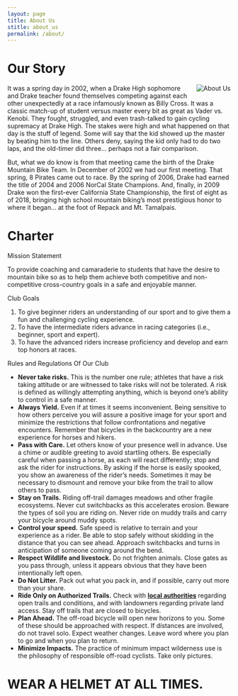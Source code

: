```yaml
---
layout: page
title: About Us
stitle: about_us
permalink: /about/
---
```


<h1>Our Story</h1>
<img src="{{site.baseurl}}/images/about.jpg" align="right" alt="About Us" style="margin: 0 0 10px 10px;">
<p>It was a spring day in 2002, when a Drake High sophomore and Drake teacher found themselves competing against each other unexpectedly at a race infamously known as Billy Cross. It was a classic match-up of student versus master every bit as great as Vader vs. Kenobi. They fought, struggled, and even trash-talked to gain cycling supremacy at Drake High. The stakes were high and what happened on that day is the stuff of legend. Some will say that the kid showed up the master by beating him to the line. Others deny, saying the kid only had to do two laps, and the old-timer did three... perhaps not a fair comparison.</p>

<p>But, what we do know is from that meeting came the birth of the Drake Mountain Bike Team. In December of 2002 we had our first meeting. That spring, 8 Pirates came out to race. By the spring of 2006, Drake had earned the title of 2004 and 2006 NorCal State Champions. And, finally, in 2009 Drake won the first-ever California State Championship, the first of eight as of  2018, bringing high school mountain biking’s most prestigious honor to where it began… at the foot of Repack and Mt. Tamalpais.

<div>
<h1>Charter</h1>

<p>Mission Statement</p>

<p>To provide coaching and camaraderie to students that have the desire to mountain bike so as to help them achieve both competitive and non-competitive cross-country goals in a safe and enjoyable manner.</p>

<p>Club Goals</p>

<ol>
	<li>To give beginner riders an understanding of our sport and to give them a fun and challenging cycling experience.</li>
	<li>To have the intermediate riders advance in racing categories (i.e., beginner, sport and expert).</li>
	<li>To have the advanced riders increase proficiency and develop and earn top honors at races.</li>
</ol>

<p>Rules and Regulations Of Our Club</p>

<ul>
	<li><strong>Never take risks.</strong> This is the number one rule; athletes that have a risk taking attitude or are witnessed to take risks will not be tolerated. A risk is defined as willingly attempting anything, which is beyond one&rsquo;s ability to control in a safe manner.</li>
	<li><strong>Always Yield.</strong> Even if at times it seems inconvenient. Being sensitive to how others perceive you will assure a positive image for your sport and minimize the restrictions that follow confrontations and negative encounters. Remember that bicycles in the backcountry are a new experience for horses and hikers.</li>
	<li><strong>Pass with Care.</strong> Let others know of your presence well in advance. Use a chime or audible greeting to avoid startling others. Be especially careful when passing a horse, as each will react differently; stop and ask the rider for instructions. By asking if the horse is easily spooked, you show an awareness of the rider&rsquo;s needs. Sometimes it may be necessary to dismount and remove your bike from the trail to allow others to pass.</li>
	<li><strong>Stay on Trails.</strong> Riding off-trail damages meadows and other fragile ecosystems. Never cut switchbacks as this accelerates erosion. Beware the types of soil you are riding on. Never ride on muddy trails and carry your bicycle around muddy spots.</li>
	<li><strong>Control your speed.</strong> Safe speed is relative to terrain and your experience as a rider. Be able to stop safely without skidding in the distance that you can see ahead. Approach switchbacks and turns in anticipation of someone coming around the bend.</li>
	<li><strong>Respect Wildlife and livestock.</strong> Do not frighten animals. Close gates as you pass through, unless it appears obvious that they have been intentionally left open.</li>
	<li><strong>Do Not Litter.</strong> Pack out what you pack in, and if possible, carry out more than your share.</li>
	<li><strong>Ride Only on Authorized Trails.</strong> Check with <a href="http://marinwater.org/"><strong>local authorities</strong></a> regarding open trails and conditions, and with landowners regarding private land access. Stay off trails that are closed to bicycles.</li>
	<li><strong>Plan Ahead.</strong> The off-road bicycle will open new horizons to you. Some of these should be approached with respect. If distances are involved, do not travel solo. Expect weather changes. Leave word where you plan to go and when you plan to return.</li>
	<li><strong>Minimize Impacts.</strong> The practice of minimum impact wilderness use is the philosophy of responsible off-road cyclists. Take only pictures.</li>
</ul>

<h1><strong>WEAR A HELMET AT ALL TIMES.</strong></h1>
</div>
